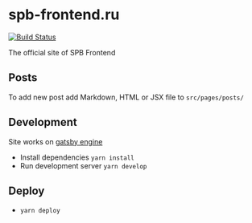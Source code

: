 # spb-frontend.ru

[![Build Status](https://travis-ci.org/spb-frontend/spb-frontend.ru.svg?branch=master)](https://travis-ci.org/spb-frontend/spb-frontend.ru)

The official site of SPB Frontend

## Posts

To add new post add Markdown, HTML or JSX file to `src/pages/posts/`

## Development
Site works on [gatsby engine](https://github.com/gatsbyjs/gatsby)

- Install dependencies `yarn install`
- Run development server `yarn develop`

## Deploy

- `yarn deploy`

